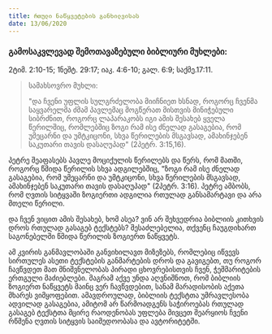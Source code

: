 ```yaml
---
title: რთული ნაწყვეტების განხილვისას
date: 13/06/2020
---
```


<h3 class="ka_geo"> გამოსაკვლევად შემოთავაზებული ბიბლიური მუხლები:</h3>  
2ტიმ. 2:10-15; 1ნეშტ. 29:17; იაკ. 4:6-10; გალ. 6:9; საქმე.17:11.
  
> <p>სამახსოვრო მუხლი:</p>  
> "და ჩვენი უფლის სულგრძელობა მიიჩნიეთ ხსნად, როგორც ჩვენმა საყვარელმა ძმამ პავლემაც მოგწერათ მისთვის მინიჭებული სიბრძნით, როგორც ლაპარაკობს იგი ამის შესახებ ყველა წერილშიც, რომლებშიც ზოგი რამ ისე ძნელად გასაგებია, რომ უმეცარნი და უმტკიცონი, სხვა წერილების მსგავსად, ამახინჯებენ საკუთარი თავის დასაღუპად" (2პეტრ. 3:15,16).

პეტრე შეაფასებს პავლე მოციქულის წერილებს და წერს, რომ მათში, როგორც წმიდა წერილის სხვა ადგილებშიც, "ზოგი რამ ისე ძნელად გასაგებია, რომ უმეცარნი და უმტკიცონი, სხვა წერილების მსგავსად, ამახინჯებენ საკუთარი თავის დასაღუპად" (2პეტრ. 3:16). პეტრე ამბობს, რომ ღვთის სიტყვაში ზოგიერთი ადგილია რთულად განსამარტავი და არა მთელი წერილი.

და ჩვენ ვიცით ამის შესახებ, ხომ ასეა? ვინ არ შეხვედრია ბიბლიის კითხვის დროს რთულად გასაგებ ტექსტებს? შესაძლებელია, თქვენც ჩაუგდიხართ საგონებელში წმიდა წერილის ზოგიერთ ნაწყვეტს.

ამ კვირის განმავლობაში განვიხილავთ მიზეზებს, რომლებიც იწვევს სირთულეს ასეთი ტექსტების განმარტების დროს და გავიგებთ, თუ როგორ ჩავწვდეთ მათ მნიშვნელობას პირადი ცხოვრებისთვის ჩვენ, ჭეშმარიტების ერთგული მაძიებლები. მაგრამ აქვე უნდა აღვნიშნოთ, რომ ბიბლიის ზოგიერთ ნაწყვეტს მაინც ვერ ჩავწვდებით, სანამ მარადისობის აქეთა მხარეს ვიმყოფებით. ამავდროულად, ბიბლიის ტექსტთა უმრავლესობა ადვილად გასაგებია, ამიტომ არ წარმოადგენს საჭიროებას რთულად გასაგებ ტექსტთა მცირე რაოდენობას უფლება მივცეთ შეარყიოს ჩვენი რწმენა ღვთის სიტყვის საიმედოობასა და ავტორიტეტში.
